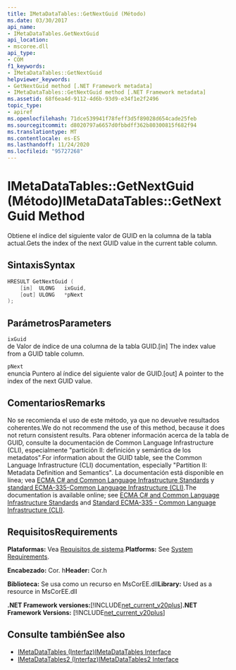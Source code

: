 ```yaml
---
title: IMetaDataTables::GetNextGuid (Método)
ms.date: 03/30/2017
api_name:
- IMetaDataTables.GetNextGuid
api_location:
- mscoree.dll
api_type:
- COM
f1_keywords:
- IMetaDataTables::GetNextGuid
helpviewer_keywords:
- GetNextGuid method [.NET Framework metadata]
- IMetaDataTables::GetNextGuid method [.NET Framework metadata]
ms.assetid: 68f6ea4d-9112-4d6b-93d9-e34f1e2f2496
topic_type:
- apiref
ms.openlocfilehash: 71dce539941f78feff3d5f89028d654cade25feb
ms.sourcegitcommit: d8020797a6657d0fbbdff362b80300815f682f94
ms.translationtype: MT
ms.contentlocale: es-ES
ms.lasthandoff: 11/24/2020
ms.locfileid: "95727268"
---
```

# <a name="imetadatatablesgetnextguid-method"></a><span data-ttu-id="336e4-102">IMetaDataTables::GetNextGuid (Método)</span><span class="sxs-lookup"><span data-stu-id="336e4-102">IMetaDataTables::GetNextGuid Method</span></span>

<span data-ttu-id="336e4-103">Obtiene el índice del siguiente valor de GUID en la columna de la tabla actual.</span><span class="sxs-lookup"><span data-stu-id="336e4-103">Gets the index of the next GUID value in the current table column.</span></span>  
  
## <a name="syntax"></a><span data-ttu-id="336e4-104">Sintaxis</span><span class="sxs-lookup"><span data-stu-id="336e4-104">Syntax</span></span>  
  
```cpp  
HRESULT GetNextGuid (  
    [in]  ULONG   ixGuid,  
    [out] ULONG   *pNext  
);  
```  
  
## <a name="parameters"></a><span data-ttu-id="336e4-105">Parámetros</span><span class="sxs-lookup"><span data-stu-id="336e4-105">Parameters</span></span>  

 `ixGuid`  
 <span data-ttu-id="336e4-106">de Valor de índice de una columna de la tabla GUID.</span><span class="sxs-lookup"><span data-stu-id="336e4-106">[in] The index value from a GUID table column.</span></span>  
  
 `pNext`  
 <span data-ttu-id="336e4-107">enuncia Puntero al índice del siguiente valor de GUID.</span><span class="sxs-lookup"><span data-stu-id="336e4-107">[out] A pointer to the index of the next GUID value.</span></span>  
  
## <a name="remarks"></a><span data-ttu-id="336e4-108">Comentarios</span><span class="sxs-lookup"><span data-stu-id="336e4-108">Remarks</span></span>  

  <span data-ttu-id="336e4-109">No se recomienda el uso de este método, ya que no devuelve resultados coherentes.</span><span class="sxs-lookup"><span data-stu-id="336e4-109">We do not recommend the use of this method, because it does not return consistent results.</span></span> <span data-ttu-id="336e4-110">Para obtener información acerca de la tabla de GUID, consulte la documentación de Common Language Infrastructure (CLI), especialmente "partición II: definición y semántica de los metadatos".</span><span class="sxs-lookup"><span data-stu-id="336e4-110">For information about the GUID table, see the Common Language Infrastructure (CLI) documentation, especially "Partition II: Metadata Definition and Semantics".</span></span> <span data-ttu-id="336e4-111">La documentación está disponible en línea; vea [ECMA C# and Common Language Infrastructure Standards](../../../standard/components.md#applicable-standards) y [standard ECMA-335-Common Language Infrastructure (CLI)](http://www.ecma-international.org/publications/standards/Ecma-335.htm).</span><span class="sxs-lookup"><span data-stu-id="336e4-111">The documentation is available online; see [ECMA C# and Common Language Infrastructure Standards](../../../standard/components.md#applicable-standards) and [Standard ECMA-335 - Common Language Infrastructure (CLI)](http://www.ecma-international.org/publications/standards/Ecma-335.htm).</span></span>  
  
## <a name="requirements"></a><span data-ttu-id="336e4-112">Requisitos</span><span class="sxs-lookup"><span data-stu-id="336e4-112">Requirements</span></span>  

 <span data-ttu-id="336e4-113">**Plataformas:** Vea [Requisitos de sistema](../../get-started/system-requirements.md).</span><span class="sxs-lookup"><span data-stu-id="336e4-113">**Platforms:** See [System Requirements](../../get-started/system-requirements.md).</span></span>  
  
 <span data-ttu-id="336e4-114">**Encabezado:** Cor. h</span><span class="sxs-lookup"><span data-stu-id="336e4-114">**Header:** Cor.h</span></span>  
  
 <span data-ttu-id="336e4-115">**Biblioteca:** Se usa como un recurso en MsCorEE.dll</span><span class="sxs-lookup"><span data-stu-id="336e4-115">**Library:** Used as a resource in MsCorEE.dll</span></span>  
  
 <span data-ttu-id="336e4-116">**.NET Framework versiones:**[!INCLUDE[net_current_v20plus](../../../../includes/net-current-v20plus-md.md)]</span><span class="sxs-lookup"><span data-stu-id="336e4-116">**.NET Framework Versions:** [!INCLUDE[net_current_v20plus](../../../../includes/net-current-v20plus-md.md)]</span></span>  
  
## <a name="see-also"></a><span data-ttu-id="336e4-117">Consulte también</span><span class="sxs-lookup"><span data-stu-id="336e4-117">See also</span></span>

- [<span data-ttu-id="336e4-118">IMetaDataTables (Interfaz)</span><span class="sxs-lookup"><span data-stu-id="336e4-118">IMetaDataTables Interface</span></span>](imetadatatables-interface.md)
- [<span data-ttu-id="336e4-119">IMetaDataTables2 (Interfaz)</span><span class="sxs-lookup"><span data-stu-id="336e4-119">IMetaDataTables2 Interface</span></span>](imetadatatables2-interface.md)
